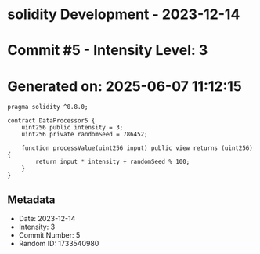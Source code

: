 ﻿# solidity Development - 2023-12-14
# Commit #5 - Intensity Level: 3
# Generated on: 2025-06-07 11:12:15
```solidity
pragma solidity ^0.8.0;

contract DataProcessor5 {
    uint256 public intensity = 3;
    uint256 private randomSeed = 786452;

    function processValue(uint256 input) public view returns (uint256) {
        return input * intensity + randomSeed % 100;
    }
}
```
## Metadata
- Date: 2023-12-14
- Intensity: 3
- Commit Number: 5
- Random ID: 1733540980
